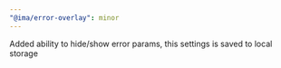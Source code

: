```yaml
---
"@ima/error-overlay": minor
---
```


Added ability to hide/show error params, this settings is saved to local storage
